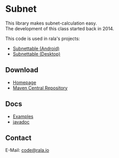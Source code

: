 # Subnet

This library makes subnet-calculation easy.<br>
The development of this class started back in 2014.

This code is used in rala's projects:

* [Subnettable (Android)](http://www.rala.io/#/app/subnettable)
* [Subnettable (Desktop)](http://www.rala.io/#/programs/subnettable)

## Download

* [Homepage](http://www.rala.io/#/library/subnet)
* [Maven Central Repository](https://search.maven.org/artifact/io.rala/subnet)

## Docs

* [Examples](http://www.rala.io/#/library/subnet)
* [javadoc](http://javadoc.rala.io)

## Contact

E-Mail: [code@rala.io](mailto:code@rala.io)
